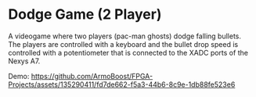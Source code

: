 # Dodge Game (2 Player)

A videogame where two players (pac-man ghosts) dodge falling bullets. The players are controlled with a keyboard and the bullet drop speed is controlled with a potentiometer that is connected to the XADC ports of the Nexys A7.



Demo:
https://github.com/ArmoBoost/FPGA-Projects/assets/135290411/fd7de662-f5a3-44b6-8c9e-1db88fe523e6

